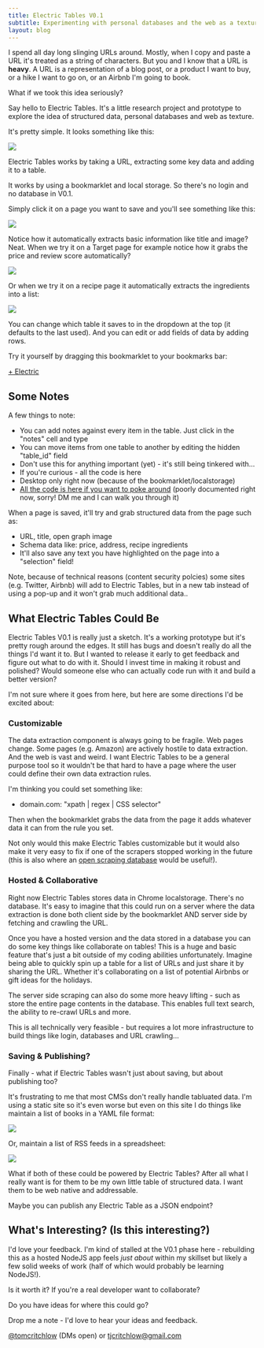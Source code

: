 ```yaml
---
title: Electric Tables V0.1
subtitle: Experimenting with personal databases and the web as a texture
layout: blog
---
```


I spend all day long slinging URLs around. Mostly, when I copy and paste a URL it's treated as a string of characters. But you and I know that a URL is **heavy**. A URL is a representation of a blog post, or a product I want to buy, or a hike I want to go on, or an Airbnb I'm going to book.

What if we took this idea seriously?

Say hello to Electric Tables. It's a little research project and prototype to explore the idea of structured data, personal databases and web as texture.

It's pretty simple. It looks something like this:

![](/images/electrictables-asheville.png)

Electric Tables works by taking a URL, extracting some key data and adding it to a table.

It works by using a bookmarklet and local storage. So there's no login and no database in V0.1.

Simply click it on a page you want to save and you'll see something like this:

![](/images/electrictables-tomcritchlow.png)

Notice how it automatically extracts basic information like title and image? Neat. When we try it on a Target page for example notice how it grabs the price and review score automatically?

![](/images/electrictables-target.png)

Or when we try it on a recipe page it automatically extracts the ingredients into a list:

![](/images/electrictables-recipe.png)

You can change which table it saves to in the dropdown at the top (it defaults to the last used). And you can edit or add fields of data by adding rows.

Try it yourself by dragging this bookmarklet to your bookmarks bar:

<a href="javascript:(function(){ document.addEventListener(&quot;securitypolicyviolation&quot;, function(e) { var data = {}; data[&quot;url&quot;] = encodeURIComponent(window.location); data[&quot;title&quot;] = encodeURIComponent(document.title); if(window.getSelection().toString() != ''){ data[&quot;selection&quot;] = window.getSelection(); } var params_url = &quot;https://electric-tables.glitch.me/?&quot;; for (const [key, value] of Object.entries(data)){ params_url += key +&quot;=&quot;+ value+&quot;&amp;&quot;; }; window.open(params_url,&quot;electric tables&quot;); }); const zipripscript =  document.createElement('script'); zipripscript.src = &quot;https://electric-tables.glitch.me/ziprip-latest.min.js&quot;; zipripscript.setAttribute(&quot;id&quot;,&quot;electrictablesziprip&quot;); zipripscript.async = false; zipripscript.addEventListener('load', () => { zipriploaded = true; }); document.body.appendChild(zipripscript); document.body.appendChild(document.createElement('script')).src='https://electric-tables.glitch.me/bookmarklet.js'; })(); " id="bookmarklet_link">+ Electric</a>

## Some Notes

A few things to note:

- You can add notes against every item in the table. Just click in the "notes" cell and type
- You can move items from one table to another by editing the hidden "table_id" field
- Don't use this for anything important (yet) - it's still being tinkered with...
- If you're curious - all the code is here
- Desktop only right now (because of the bookmarklet/localstorage)
- [All the code is here if you want to poke around](https://glitch.com/edit/#!/electric-tables) (poorly documented right now, sorry! DM me and I can walk you through it)

When a page is saved, it'll try and grab structured data from the page such as:
- URL, title, open graph image
- Schema data like: price, address, recipe ingredients
- It'll also save any text you have highlighted on the page into a "selection" field!

Note, because of technical reasons (content security polcies) some sites (e.g. Twitter, Airbnb) will add to Electric Tables, but in a new tab instead of using a pop-up and it won't grab much additional data..

## What Electric Tables Could Be

Electric Tables V0.1 is really just a sketch. It's a working prototype but it's pretty rough around the edges. It still has bugs and doesn't really do all the things I'd want it to. But I wanted to release it early to get feedback and figure out what to do with it. Should I invest time in making it robust and polished? Would someone else who can actually code run with it and build a better version?

I'm not sure where it goes from here, but here are some directions I'd be excited about:

### Customizable

The data extraction component is always going to be fragile. Web pages change. Some pages (e.g. Amazon) are actively hostile to data extraction. And the web is vast and weird. I want Electric Tables to be a general purpose tool so it wouldn't be that hard to have a page where the user could define their own data extraction rules.

I'm thinking you could set something like:
- domain.com: "xpath | regex | CSS selector"

Then when the bookmarklet grabs the data from the page it adds whatever data it can from the rule you set.

Not only would this make Electric Tables customizable but it would also make it very easy to fix if one of the scrapers stopped working in the future (this is also where an [open scraping database](https://tomcritchlow.com/2021/03/29/open-scraping-database/) would be useful!).

### Hosted & Collaborative

Right now Electric Tables stores data in Chrome localstorage. There's no database. It's easy to imagine that this could run on a server where the data extraction is done both client side by the bookmarklet AND server side by fetching and crawling the URL.

Once you have a hosted version and the data stored in a database you can do some key things like collaborate on tables! This is a huge and basic feature that's just a bit outside of my coding abilities unfortunately. Imagine being able to quickly spin up a table for a list of URLs and just share it by sharing the URL. Whether it's collaborating on a list of potential Airbnbs or gift ideas for the holidays.

The server side scraping can also do some more heavy lifting - such as store the entire page contents in the database. This enables full text search, the ability to re-crawl URLs and more.

This is all technically very feasible - but requires a lot more infrastructure to build things like login, databases and URL crawling...

### Saving & Publishing?

Finally - what if Electric Tables wasn't just about saving, but about publishing too?

It's frustrating to me that most CMSs don't really handle tabluated data. I'm using a static site so it's even worse but even on this site I do things like maintain a list of books in a YAML file format:

![](/images/yaml-ugh.png)

Or, maintain a list of RSS feeds in a spreadsheet:

![](/images/rss-screenshot.png)

What if both of these could be powered by Electric Tables? After all what I really want is for them to be my own little table of structured data. I want them to be web native and addressable.

Maybe you can publish any Electric Table as a JSON endpoint?

## What's Interesting? (Is this interesting?)

I'd love your feedback. I'm kind of stalled at the V0.1 phase here - rebuilding this as a hosted NodeJS app feels *just about* within my skillset but likely a few solid weeks of work (half of which would probably be learning NodeJS!).

Is it worth it? If you're a real developer want to collaborate?

Do you have ideas for where this could go?

Drop me a note - I'd love to hear your ideas and feedback.

[@tomcritchlow](https://twitter.com/tomcritchlow) (DMs open) or tjcritchlow@gmail.com